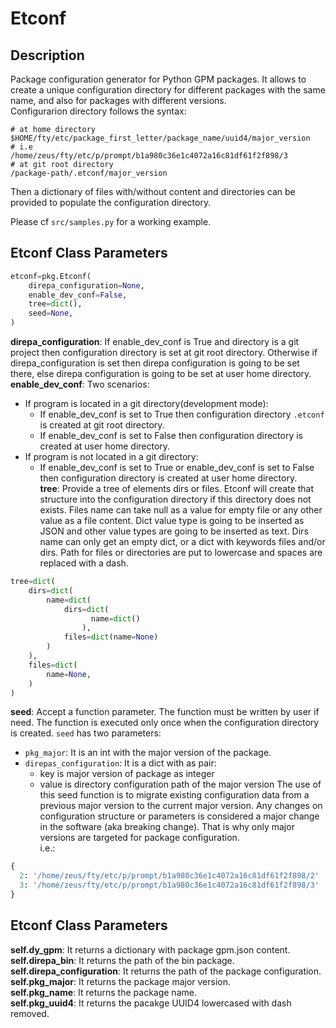 # Etconf
## Description
Package configuration generator for Python GPM packages. It allows to create a unique configuration directory for different packages with the same name, and also for packages with different versions.  
Configurarion directory follows the syntax:  
```shell
# at home directory
$HOME/fty/etc/package_first_letter/package_name/uuid4/major_version
# i.e
/home/zeus/fty/etc/p/prompt/b1a980c36e1c4072a16c81df61f2f898/3
# at git root directory
/package-path/.etconf/major_version
```
Then a dictionary of files with/without content and directories can be provided to populate the configuration directory.  

Please cf `src/samples.py` for a working example.

## Etconf Class Parameters
```python
etconf=pkg.Etconf(
    direpa_configuration=None,
    enable_dev_conf=False,
    tree=dict(),
    seed=None,
)
```
**direpa_configuration**: If enable_dev_conf is True and directory is a git project then configuration directory is set at git root directory. Otherwise if direpa_configuration is set then direpa configuration is going to be set there, else direpa configuration is going to be set at user home directory.
**enable_dev_conf**: Two scenarios:  
- If program is located in a git directory(development mode):
  - If enable_dev_conf is set to True then configuration directory `.etconf` is created at git root directory. 
  - If enable_dev_conf is set to False then configuration directory is created at user home directory.  
- If program is not located in a git directory:
  - If enable_dev_conf is set to True or enable_dev_conf is set to False then configuration directory is created at user home directory.  
**tree**: Provide a tree of elements dirs or files.  Etconf will create that structure into the configuration directory if this directory does not exists. Files name can take null as a value for empty file or any other value as a file content. Dict value type is going to be inserted as JSON and other value types are going to be inserted as text. Dirs name can only get an empty dict, or a dict with keywords files and/or dirs. Path for files or directories are put to lowercase and spaces are replaced with a dash.   
```python
tree=dict(
    dirs=dict(
        name=dict(
            dirs=dict(
                  name=dict()
                ),
            files=dict(name=None)
        )
    ),
    files=dict(
        name=None,
    )
)
```
**seed**: Accept a function parameter. The function must be written by user if need. The function is executed only once when the configuration directory is created. `seed` has two parameters:
- `pkg_major`: It is an int with the major version of the package.
- `direpas_configuration`: It is a dict with as pair:  
  - key is major version of package as integer
  - value is directory configuration path of the major version
  The use of this seed function is to migrate existing configuration data from a previous major version to the current major version. Any changes on configuration structure or parameters is considered a major change in the software (aka breaking change). That is why only major versions are targeted for package configuration.  
i.e.:  
```python
{
  2: '/home/zeus/fty/etc/p/prompt/b1a980c36e1c4072a16c81df61f2f898/2'
  3: '/home/zeus/fty/etc/p/prompt/b1a980c36e1c4072a16c81df61f2f898/3'
}
```
## Etconf Class Parameters
**self.dy_gpm**: It returns a dictionary with package gpm.json content.  
**self.direpa_bin**: It returns the path of the bin package.  
**self.direpa_configuration**: It returns the path of the package configuration.  
**self.pkg_major**: It returns the package major version.  
**self.pkg_name**: It returns the package name.  
**self.pkg_uuid4**: It returns the pacakge UUID4 lowercased with dash removed.  

 